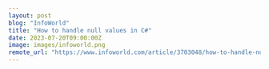 ```yaml
---
layout: post
blog: "InfoWorld"
title: "How to handle null values in C#"
date: 2023-07-20T09:00:00Z
image: images/infoworld.png
remote_url: "https://www.infoworld.com/article/3703048/how-to-handle-null-values-in-c-sharp.html#tk.rss_applicationdevelopment"
---
```


